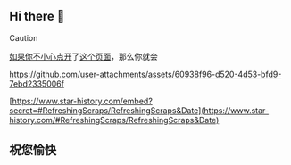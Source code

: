 ## Hi there 👋

> [!CAUTION]
> [如果](https://baike.baidu.com/item/%E5%A6%82%E6%9E%9C/2333)[你](https://baike.baidu.com/item/%E4%BD%A0/1187)[不小心](https://global.bing.com/dict/search?q=%E4%B8%8D%E5%B0%8F%E5%BF%83&FORM=BDVSP6&cc=cn)[点开](https://vdse.bdstatic.com//192d9a98d782d9c74c96f09db9378d93.mp4)了[这个页面](https://github.com/RefreshingScraps)，那么你就会

https://github.com/user-attachments/assets/60938f96-d520-4d53-bfd9-7ebd2335006f

[https://www.star-history.com/embed?secret=#RefreshingScraps/RefreshingScraps&Date](https://www.star-history.com/#RefreshingScraps/RefreshingScraps&Date)

## 祝您愉快
